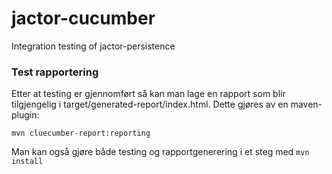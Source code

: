 # jactor-cucumber
Integration testing of jactor-persistence

### Test rapportering

Etter at testing er gjennomført så kan man lage en rapport som blir tilgjengelig i target/generated-report/index.html. Dette gjøres av en maven-plugin:
```
mvn cluecumber-report:reporting
```
Man kan også gjøre både testing og rapportgenerering i et steg med `mvn install`
